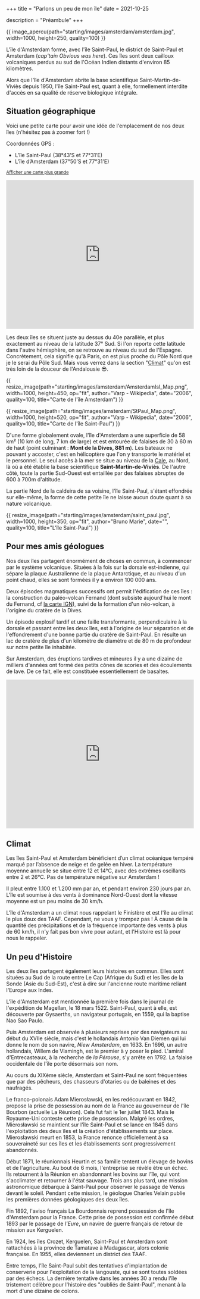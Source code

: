+++
title = "Parlons un peu de mon île"
date = 2021-10-25

description = "Préambule"
+++


{{ image_apercu(path="starting/images/amsterdam/amsterdam.jpg", width=1000, height=250, quality=100) }}

L'île d'Amsterdam forme, avec l'île Saint-Paul, le district de Saint-Paul et Amsterdam (*cap'tain Obvious was here*). Ces îles sont deux cailloux volcaniques perdus au sud de l'Océan Indien distants d'environ 85 kilomètres.

<!-- more -->

Alors que l'île d'Amsterdam abrite la base scientifique Saint-Martin-de-Viviès depuis 1950, l'île Saint-Paul est, quant à elle, formellement interdite d'accès en sa qualité de réserve biologique intégrale. 

## Situation géographique

Voici une petite carte pour avoir une idée de l'emplacement de nos deux îles (n'hésitez pas à zoomer fort !)

Coordonnées GPS :
- L’île Saint-Paul (38°43’S et 77°31’E)
- L’île d’Amsterdam (37°50’S et 77°31'E)

<small><a href="https://www.openstreetmap.org/?mlat=-37.82&amp;mlon=77.56#map=4/-37.82/77.56" target="_blank">Afficher une carte plus grande</a></small>
<br/>
<iframe width="100%" height="400" frameborder="0" scrolling="no" marginheight="0" marginwidth="0" src="https://www.openstreetmap.org/export/embed.html?bbox=29.882812500000004%2C-53.748710796898976%2C125.24414062500001%2C-17.5602465032949&amp;layer=mapnik&amp;marker=-37.82280243352757%2C77.5634765625" allowfullscreen></iframe>

Les deux îles se situent juste au dessus du 40e parallèle, et plus exactement au niveau de la latitude 37° Sud. Si l'on reporte cette latitude dans l'autre hémisphère, on se retrouve au niveau du sud de l'Espagne. Concrètement, cela signifie qu'à Paris, on est plus proche du Pôle Nord que je le serai du Pôle Sud. Mais vous verrez dans la section "[Climat](#climat)" qu'on est très loin de la douceur de l'Andalousie :sunglasses:.


{{ resize_image(path="starting/images/amsterdam/AmsterdamIsl_Map.png", width=1000, height=450, op="fit", author="Varp - Wikipedia", date="2006", quality=100, title="Carte de l'île Amsterdam") }}

{{ resize_image(path="starting/images/amsterdam/StPaul_Map.png", width=1000, height=520, op="fit", author="Varp - Wikipedia", date="2006", quality=100, title="Carte de l'île Saint-Paul") }}

D'une forme globalement ovale, l'île d'Amsterdam a une superficie de 58 km² (10 km de long, 7 km de large) et est entourée de falaises de 30 à 60 m de haut (point culminant : **Mont de la Dives, 881 m**). Les bateaux ne pouvant y accoster, c'est en hélicoptère que l'on y transporte le matériel et le personnel. Le seul accès à la mer se situe au niveau de la [Cale](/lexique/#cale "Quai de débarquement de l'île"), au Nord, là où a été établie la base scientifique **Saint-Martin-de-Viviès**. De l'autre côté, toute la partie Sud-Ouest est entaillée par des falaises abruptes de 600 à 700m d'altitude.

La partie Nord de la caldeira de sa voisine, l'île Saint-Paul, s'étant effondrée sur elle-même, la forme de cette petite île ne laisse aucun doute quant à sa nature volcanique.

{{ resize_image(path="starting/images/amsterdam/saint_paul.jpg", width=1000, height=350, op="fit", author="Bruno Marie", date="", quality=100, title="L'île Saint-Paul") }}


## Pour mes amis géologues
 
Nos deux îles partagent énormément de choses en commun, à commencer par le système volcanique. Situées à la fois sur la dorsale est-indienne, qui sépare la plaque Australienne de la plaque Antarctique, et au niveau d'un point chaud, elles se sont formées il y a environ 100 000 ans. 

Deux épisodes magmatiques successifs ont permit l'édification de ces îles : la construction du paléo-volcan Fernand (dont subsiste aujourd'hui le mont du Fernand, cf [la carte IGN](.carte_ign)), suivi de la formation d'un néo-volcan, à l'origine du cratère de la Dives.

Un épisode explosif tardif et une faille transformante, perpendiculaire à la dorsale et passant entre les deux îles, est à l'origine de leur séparation et de l'effondrement d'une bonne partie du cratère de Saint-Paul. En résulte un lac de cratère de plus d'un kilomètre de diamètre et de 80 m de profondeur sur notre petite île inhabitée.

Sur Amsterdam, des éruptions tardives et mineures il y a une dizaine de milliers d'années ont formé des petits cônes de scories et des écoulements de lave. De ce fait, elle est constituée essentiellement de basaltes. 

<span id="carte_ign"><iframe width="100%" height="400" frameborder="0" scrolling="no" marginheight="0" marginwidth="0" sandbox="allow-forms allow-scripts allow-same-origin" src="https://www.geoportail.gouv.fr/embed/visu.html?c=77.55966504241093,-37.828803605015985&z=13&l0=OPEN_STREET_MAP::GEOPORTAIL:OGC:WMTS(1)&l1=GEOGRAPHICALGRIDSYSTEMS.MAPS::GEOPORTAIL:OGC:WMTS(1)&permalink=yes" allowfullscreen></iframe></span>

## <span id="climat">Climat</span>

Les îles Saint-Paul et Amsterdam bénéficient d’un climat océanique tempéré marqué par l’absence de neige et de gelée en hiver. La température moyenne annuelle se situe entre 12 et 14°C, avec des extrêmes oscillants entre 2 et 26°C. Pas de température négative sur Amsterdam ! 

Il pleut entre 1.100 et 1.200 mm par an, et pendant environ 230 jours par an. L'île est soumise à des vents à dominance Nord-Ouest dont la vitesse moyenne est un peu moins de 30 km/h.

L'île d'Amsterdam a un climat nous rappelant le Finistère et est l'île au climat le plus doux des TAAF. Cependant, ne vous y trompez pas ! À cause de la quantité des précipitations et de la fréquence importante des vents à plus de 60 km/h, il n'y fait pas bon vivre pour autant, et l'Histoire est là pour nous le rappeler.

## Un peu d'Histoire

Les deux îles partagent également leurs histoires en commun. Elles sont situées au Sud de la route entre Le Cap (Afrique du Sud) et les îles de la Sonde (Asie du Sud-Est), c'est à dire sur l'ancienne route maritime reliant l'Europe aux Indes.

L'île d'Amsterdam est mentionnée la première fois dans le journal de l'expédition de Magellan, le 18 mars 1522. Saint-Paul, quant à elle, est découverte par Gysaerths, un navigateur portugais, en 1559, qui la baptise Nao Sao Paulo.

Puis Amsterdam est observée à plusieurs reprises par des navigateurs au début du XVIIe siècle, mais c'est le hollandais Antonio Van Diemen qui lui donne le nom de son navire, *Niew Amsterdam*, en 1633. En 1696, un autre hollandais, Willem de Vlamingh, est le premier à y poser le pied. L'amiral d'Entrecasteaux, à la recherche de *la Pérouse*, s'y arrête en 1792. La falaise occidentale de l'île porte désormais son nom.

Au cours du XIXème siècle, Amsterdam et Saint-Paul ne sont fréquentées que par des pêcheurs, des chasseurs d'otaries ou de baleines et des naufragés.

Le franco-polonais Adam Mierosławski, en les redécouvrant en 1842, propose la prise de possession au nom de la France au gouverneur de l'île Bourbon (actuelle La Réunion). Cela fut fait le 1er juillet 1843. Mais le Royaume-Uni conteste cette prise de possession. Malgré les ordres, Mierosławski se maintient sur l'île Saint-Paul et se lance en 1845 dans l'exploitation des deux îles et la création d'établissements sur place. Mierosławski meurt en 1853, la France renonce officiellement à sa souveraineté sur ces îles et les établissements sont progressivement abandonnés.

Début 1871, le réunionnais Heurtin et sa famille tentent un élevage de bovins et de l'agriculture. Au bout de 6 mois, l'entreprise se révèle être un échec. Ils retournent à la Réunion en abandonnant les bovins sur l'île, qui vont s'acclimater et retourner à l'état sauvage. Trois ans plus tard, une mission astronomique débarque à Saint-Paul pour observer le passage de Venus devant le soleil. Pendant cette mission, le géologue Charles Velain publie les premières données géologiques des deux îles.

Fin 1892, l'aviso français La Bourdonnais reprend possession de l'île d'Amsterdam pour la France. Cette prise de possession est confirmée début 1893 par le passage de *l'Eure*, un navire de guerre français de retour de mission aux Kerguelen.

En 1924, les îles Crozet, Kerguelen, Saint-Paul et Amsterdam sont rattachées à la province de Tamatave à Madagascar, alors colonie française.
En 1955, elles deviennent un district des TAAF.

Entre temps, l'île Saint-Paul subit des tentatives d'implantation de conserverie pour l'exploitation de la langouste, qui se sont toutes soldées par des échecs. La dernière tentative dans les années 30 a rendu l'île tristement célèbre pour l'histoire des "oubliés de Saint-Paul", menant à la mort d'une dizaine de colons.





